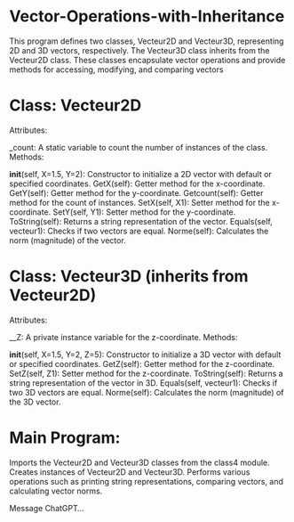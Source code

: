 # Vector-Operations-with-Inheritance
This program defines two classes, Vecteur2D and Vecteur3D, representing 2D and 3D vectors, respectively. The Vecteur3D class inherits from the Vecteur2D class. These classes encapsulate vector operations and provide methods for accessing, modifying, and comparing vectors

# Class: Vecteur2D
Attributes:

_count: A static variable to count the number of instances of the class.
Methods:

__init__(self, X=1.5, Y=2): Constructor to initialize a 2D vector with default or specified coordinates.
GetX(self): Getter method for the x-coordinate.
GetY(self): Getter method for the y-coordinate.
Getcount(self): Getter method for the count of instances.
SetX(self, X1): Setter method for the x-coordinate.
SetY(self, Y1): Setter method for the y-coordinate.
ToString(self): Returns a string representation of the vector.
Equals(self, vecteur1): Checks if two vectors are equal.
Norme(self): Calculates the norm (magnitude) of the vector.

# Class: Vecteur3D (inherits from Vecteur2D)
Attributes:

__Z: A private instance variable for the z-coordinate.
Methods:

__init__(self, X=1.5, Y=2, Z=5): Constructor to initialize a 3D vector with default or specified coordinates.
GetZ(self): Getter method for the z-coordinate.
SetZ(self, Z1): Setter method for the z-coordinate.
ToString(self): Returns a string representation of the vector in 3D.
Equals(self, vecteur1): Checks if two 3D vectors are equal.
Norme(self): Calculates the norm (magnitude) of the 3D vector.

# Main Program:
Imports the Vecteur2D and Vecteur3D classes from the class4 module.
Creates instances of Vecteur2D and Vecteur3D.
Performs various operations such as printing string representations, comparing vectors, and calculating vector norms.




Message ChatGPT…


